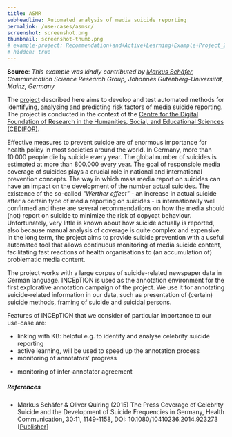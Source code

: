 ```yaml
---
title: ASMR
subheadline: Automated analysis of media suicide reporting
permalink: /use-cases/asmsr/
screenshot: screenshot.png
thumbnail: screenshot-thumb.png
# example-project: Recommendation+and+Active+Learning+Example+Project_2018-07-05_1103.zip
# hidden: true
---
```


**Source**: <i>This example was kindly contributed by <a href="https://www.kowi.ifp.uni-mainz.de/team/markus-schaefer-m-a/">Markus Schäfer</a>,
Communication Science Research Group, Johannes Gutenberg-Universität, Mainz, Germany</i>

The [project][1] described here aims to develop and test automated methods for identifying, 
analysing and predicting risk factors of media suicide reporting. The project is conducted in
the context of the [Centre for the Digital Foundation of Research in the Humanities, Social, and Educational Sciences (CEDIFOR)][2].

Effective measures to prevent suicide are of enormous importance for health policy in most societies 
around the world. In Germany, more than 10.000 people die by suicide every year. The global number 
of suicides is estimated at more than 800.000 every year. The goal of responsible media coverage of
suicides plays a crucial role in national and international prevention concepts. The way in which 
mass media report on suicides can have an impact on the development of the number actual suicides. 
The existence of the so-called *"Werther effect"* - an increase in actual suicide after a certain type
of media reporting on suicides - is internationally well confirmed and there are several 
recommendations on how the media should (not) report on suicide to minimize the risk of copycat 
behaviour. Unfortunately, very little is known about how suicide actually is reported, also because 
manual analysis of coverage is quite complex and expensive. In the long term, the project aims to 
provide suicide prevention with a useful automated tool that allows continuous monitoring of media 
suicide content, facilitating fast reactions of health organisations to (an accumulation of) 
problematic media content.  

The project works with a large corpus of suicide-related newspaper data in German language. 
INCEpTION is used as the annotation environment for the first explorative annotation campaign of the
project. We use it for annotating suicide-related information in our data, such as presentation of
(certain) suicide methods, framing of suicide and suicidal persons.

Features of INCEpTION that we consider of particular importance to our use-case are:

* linking with KB: helpful e.g. to identify and analyse celebrity suicide reporting 
* active learning, will be used to speed up the annotation process
* monitoring of annotators' progress
+ monitoring of inter-annotator agreement

##### References

* Markus Schäfer & Oliver Quiring (2015) The Press Coverage of Celebrity Suicide and the Development 
  of Suicide Frequencies in Germany, Health Communication, 30:11, 1149-1158, 
  DOI: 10.1080/10410236.2014.923273
  [[Publisher](https://www.tandfonline.com/doi/abs/10.1080/10410236.2014.923273)]
  
[1]: https://www.cedifor.de/automatisierte-analyse-der-medialen-suizidberichterstattung/
[2]: https://www.cedifor.de/en/home/
